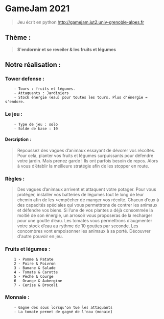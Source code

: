 # GameJam 2021
> Jeu écrit en python
> http://gamejam.iut2.univ-grenoble-alpes.fr

## Thème :
> **S'endormir et se reveiler & les fruits et légumes**

## Notre réalisation :
### Tower defense :
```console
    - Tours : fruits et légumes.
    - Attaquants : Jardiniers
    - Stock énergie (eau) pour toutes les tours. Plus d'énergie = s'endore.
```


### Le jeu :
```console
    - Type de jeu : solo
    - Solde de base : 10
```

#### Dercription :
> Repoussez des vagues d’animaux essayant de dévorer vos récoltes. Pour cela, planter vos fruits et légumes surpuissants pour défendre votre jardin.
> Mais prenez garde ! Ils ont parfois besoin de repos. Alors à vous d’établir la meilleure stratégie afin de les stopper en route.

### Règles :
>Des vagues d’animaux arrivent et attaquent votre potager. Pour vous protéger, installer vos batteries de légumes tout le long de leur chemin afin de les >empêcher de manger vos récolte.
>Chacun d’eux à des capacités spéciales qui vous permettrons de contrer les animaux et défendre vos biens.
>Si l’une de vos plantes a déjà consommée la moitié de son énergie, un arrosoir vous proposeras de la recharger pour une goutte d’eau.
>Les tomates vous permettrons d’augmenter votre stock d’eau au rythme de 10 gouttes par seconde.
>Les concombres vont empoisonner les animaux à sa porté.
>Découvrer d'autre pouvoir en jeu.

### Fruits et légumes :
```console
    1 - Pomme & Patate
    2 - Poire & Poivron
    3 - Banane & Salade
    4 - Tomate & Carotte
    5 - Pèche & Courge
    6 - Orange & Aubergine
    7 - Cerise & Brocoli
```

### Monnaie :
```console
    - Gagne des sous lorsqu'on tue les attaquants  
    - La tomate permet de gagné de l'eau (monaie)
```
